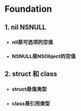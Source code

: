 # Foundation

## 1. nil NSNULL

- ### nil是可选项的空值
  
- ### NSNULL是NSObject的空值

## 2. struct 和 class

- ### struct是值类型

- ### class是引用类型
